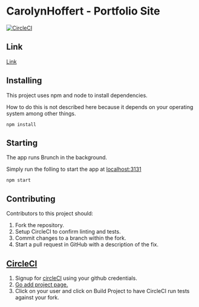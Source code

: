 # CarolynHoffert - Portfolio Site

[![CircleCI](https://circleci.com/gh/AlchemyAlcove/CarolynHoffert.svg?style=svg&circle-token=2c910888313df7af9de3a7b6abcccbefd92a0fac)](https://circleci.com/gh/AlchemyAlcove/CarolynHoffert)

## Link

[Link](https://www.carolynhoffert.com/)

## Installing

This project uses npm and node to install dependencies.

How to do this is not described here because it depends on your operating system among other things.

```shell
npm install
```

## Starting

The app runs Brunch in the background.

Simply run the folling to start the app at [localhost:3131](http://localhost:3131)

```shell
npm start
```

## Contributing

Contributors to this project should:

1. Fork the repository.
2. Setup CircleCI to confirm linting and tests.
3. Commit changes to a branch within the fork.
4. Start a pull request in GitHub with a description of the fix.

## [CircleCI](https://circleci.com)

1. Signup for [circleCI](https://circleci.com) using your github credentials.
2. [Go add project page.](https://circleci.com/add-projects)
3. Click on your user and click on Build Project to have CircleCI run tests against your fork.